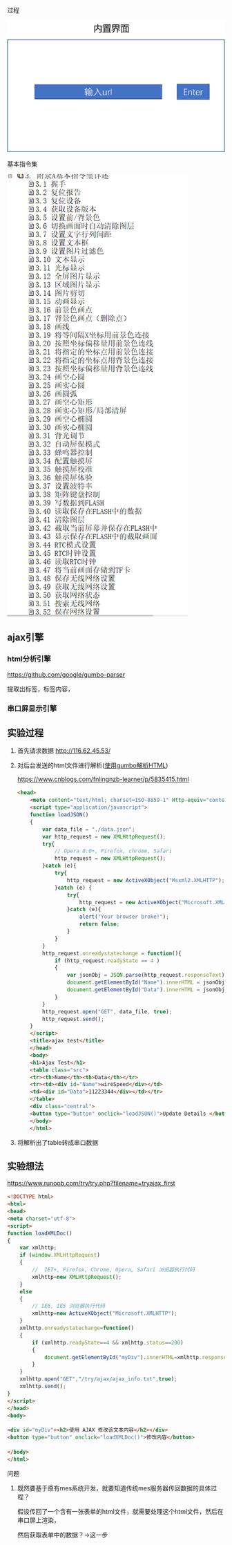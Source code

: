 过程

![浏览器界面](https://raw.githubusercontent.com/mowang111/image-hosting/master/typora_images/%E6%B5%8F%E8%A7%88%E5%99%A8%E7%95%8C%E9%9D%A2.png)





基本指令集

![image-20220118191426660](https://raw.githubusercontent.com/mowang111/image-hosting/master/typora_images/image-20220118191426660.png)

## ajax引擎

### html分析引擎

https://github.com/google/gumbo-parser

提取出标签，标签内容，

### 串口屏显示引擎



## 实验过程

1. 首先请求数据 http://116.62.45.53/

2. 对后台发送的html文件进行解析([使用gumbo解析HTML](https://www.cnblogs.com/fnlingnzb-learner/p/5835415.html))

   https://www.cnblogs.com/fnlingnzb-learner/p/5835415.html

   ```html
   <head>
       <meta content="text/html; charset=ISO-8859-1" Http-equiv="content-type">
       <script type="application/javascript">
       function loadJSON()
       {
           var data_file = "./data.json";
           var http_request = new XMLHttpRequest();
           try{
               // Opera 8.0+, Firefox, chrome, Safari
               http_request = new XMLHttpRequest();
           }catch (e){
               try{
                   http_request = new ActiveXObject("Msxml2.XMLHTTP");
               }catch (e) {
                   try{
                       http_request = new ActiveXObject("Microsoft.XMLHTTP");
                   }catch (e){
                       alert("Your browser broke!");
                       return false;
                   }
               }
           }
           http_request.onreadystatechange = function(){
               if (http_request.readyState == 4 )
               {
                   var jsonObj = JSON.parse(http_request.responseText);
                   document.getElementById("Name").innerHTML = jsonObj.name;
                   document.getElementById("Data").innerHTML = jsonObj.data;
               }
           }
           http_request.open("GET", data_file, true);
           http_request.send();
       }
       </script>
       <title>ajax test</title>
       </head>
       <body>
       <h1>Ajax Test</h1>
       <table class="src">
       <tr><th>Name</th><th>Data</th></tr>
       <tr><td><div id="Name">wireSpeed</div></td>
       <td><div id="Data">11223344</div></td></tr>
       </table>
       <div class="central">
       <button type="button" onclick="loadJSON()">Update Details </button>
       </body>
       </html>
   ```

3. 将解析出了table转成串口数据

## 实验想法

https://www.runoob.com/try/try.php?filename=tryajax_first

```html
<!DOCTYPE html>
<html>
<head>
<meta charset="utf-8">
<script>
function loadXMLDoc()
{
	var xmlhttp;
	if (window.XMLHttpRequest)
	{
		//  IE7+, Firefox, Chrome, Opera, Safari 浏览器执行代码
		xmlhttp=new XMLHttpRequest();
	}
	else
	{
		// IE6, IE5 浏览器执行代码
		xmlhttp=new ActiveXObject("Microsoft.XMLHTTP");
	}
	xmlhttp.onreadystatechange=function()
	{
		if (xmlhttp.readyState==4 && xmlhttp.status==200)
		{
			document.getElementById("myDiv").innerHTML=xmlhttp.responseText;
		}
	}
	xmlhttp.open("GET","/try/ajax/ajax_info.txt",true);
	xmlhttp.send();
}
</script>
</head>
<body>

<div id="myDiv"><h2>使用 AJAX 修改该文本内容</h2></div>
<button type="button" onclick="loadXMLDoc()">修改内容</button>

</body>
</html>
```

问题

1. 既然要基于原有mes系统开发，就要知道传统mes服务器传回数据的具体过程？

   假设传回了一个含有一张表单的html文件，就需要处理这个html文件，然后在串口屏上渲染，

   然后获取表单中的数据？->这一步

   
